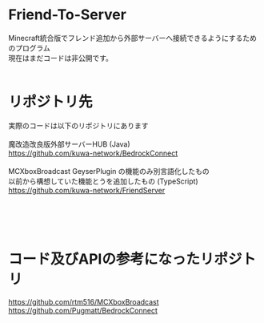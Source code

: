 # Friend-To-Server
Minecraft統合版でフレンド追加から外部サーバーへ接続できるようにするためのプログラム<br>
現在はまだコードは非公開です。<br>
<br>
# リポジトリ先
実際のコードは以下のリポジトリにあります<br>
<br>
魔改造改良版外部サーバーHUB (Java)<br>
https://github.com/kuwa-network/BedrockConnect<br>
<br>
MCXboxBroadcast GeyserPlugin の機能のみ別言語化したもの<Br>
以前から構想していた機能とうを追加したもの (TypeScript)<br>
https://github.com/kuwa-network/FriendServer<br>
<br>
<br>
<br>
<br>
# コード及びAPIの参考になったリポジトリ
https://github.com/rtm516/MCXboxBroadcast
https://github.com/Pugmatt/BedrockConnect
